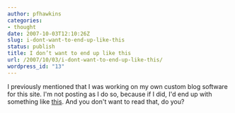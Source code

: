 ```yaml
---
author: pfhawkins
categories:
- thought
date: 2007-10-03T12:10:26Z
slug: i-dont-want-to-end-up-like-this
status: publish
title: I don’t want to end up like this
url: /2007/10/03/i-dont-want-to-end-up-like-this/
wordpress_id: "13"
---
```


I previously mentioned that I was working on my own custom blog software for
this site. I'm not posting as I do so, because if I did, I'd end up with
something like [this](http://www.ftrain.com/archive_ftrainone_919746918.html).
And you don't want to read that, do you?

